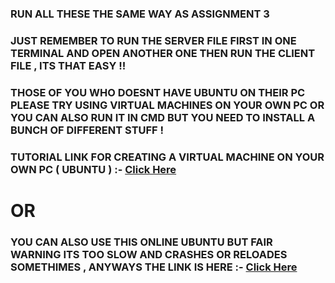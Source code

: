 ### RUN ALL THESE THE SAME WAY AS ASSIGNMENT 3

### JUST REMEMBER TO RUN THE SERVER FILE FIRST IN ONE TERMINAL AND OPEN ANOTHER ONE THEN RUN THE CLIENT FILE , ITS THAT EASY !!

### THOSE OF YOU WHO DOESNT HAVE UBUNTU ON THEIR PC PLEASE TRY USING VIRTUAL MACHINES ON YOUR OWN PC OR YOU CAN ALSO RUN IT IN CMD BUT YOU NEED TO INSTALL A BUNCH OF DIFFERENT STUFF !

### TUTORIAL LINK FOR CREATING A VIRTUAL MACHINE ON YOUR OWN PC ( UBUNTU ) :- [Click Here](https://www.youtube.com/watch?v=luhHDo4ei34)


# OR


### YOU CAN ALSO USE THIS ONLINE UBUNTU BUT FAIR WARNING ITS TOO SLOW AND CRASHES OR RELOADES SOMETHIMES , ANYWAYS THE LINK IS HERE :- [Click Here](https://www.onworks.net/programs/terminal-online)
